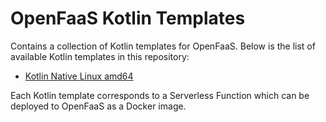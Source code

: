 # OpenFaaS Kotlin Templates

Contains a collection of Kotlin templates for OpenFaaS. Below is the list of available Kotlin templates in this repository:

- [Kotlin Native Linux amd64](template/kotlin-native-linux-amd64)

Each Kotlin template corresponds to a Serverless Function which can be deployed to OpenFaaS as a Docker image.
